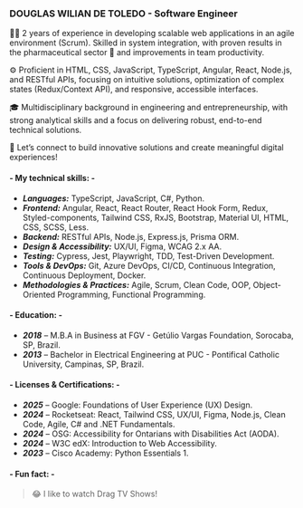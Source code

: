 ### DOUGLAS WILIAN DE TOLEDO - Software Engineer

👨‍💻  2 years of experience in developing scalable web applications in an agile environment (Scrum). Skilled in system integration, with proven results in the pharmaceutical sector 💊 and improvements in team productivity.

⚙️ Proficient in HTML, CSS, JavaScript, TypeScript, Angular, React, Node.js, and RESTful APIs, focusing on intuitive solutions, optimization of complex states (Redux/Context API), and responsive, accessible interfaces.

🎓 Multidisciplinary background in engineering and entrepreneurship, with strong analytical skills and a focus on delivering robust, end-to-end technical solutions.

🚀 Let’s connect to build innovative solutions and create meaningful digital experiences!

#### - My technical skills: - 

- ***Languages:*** TypeScript, JavaScript, C#, Python.
- ***Frontend:*** Angular, React, React Router, React Hook Form, Redux, Styled-components, Tailwind CSS, RxJS, Bootstrap, Material UI, HTML, CSS, SCSS, Less.
- ***Backend:*** RESTful APIs, Node.js, Express.js, Prisma ORM.
- ***Design & Accessibility:*** UX/UI, Figma, WCAG 2.x AA.
- ***Testing:*** Cypress, Jest, Playwright, TDD, Test-Driven Development.
- ***Tools & DevOps:*** Git, Azure DevOps, CI/CD, Continuous Integration, Continuous Deployment, Docker.
- ***Methodologies & Practices:*** Agile, Scrum, Clean Code, OOP, Object-Oriented Programming, Functional Programming.

#### - Education: - 
- ***2018*** – M.B.A in Business at FGV - Getúlio Vargas Foundation, Sorocaba, SP, Brazil.
- ***2013*** – Bachelor in Electrical Engineering at PUC - Pontifical Catholic University, Campinas, SP, Brazil.

#### - Licenses & Certifications: -

- ***2025*** – Google: Foundations of User Experience (UX) Design.
- ***2024*** – Rocketseat: React, Tailwind CSS, UX/UI, Figma, Node.js, Clean Code, Agile, C# and .NET Fundamentals.
- ***2024*** – OSG: Accessibility for Ontarians with Disabilities Act (AODA).
- ***2024*** – W3C edX: Introduction to Web Accessibility.
- ***2023*** – Cisco Academy: Python Essentials 1.

#### - Fun fact: -
>😂 I like to watch Drag TV Shows!
